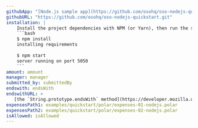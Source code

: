 ```yaml
---
githubApp: "[Node.js sample app](https://github.com/osohq/oso-nodejs-quickstart)"
githubURL: "https://github.com/osohq/oso-nodejs-quickstart.git"
installation: |
    Install the project dependencies with NPM (or Yarn), then run the server:
    ```bash
    $ npm install
    installing requirements
    
    $ npm start
    server running on port 5050
    ```
amount: amount
manager: manager
submitted_by: submittedBy
endswith: endsWith
endswithURL: >
   [the `String.prototype.endsWith` method](https://developer.mozilla.org/en-US/docs/Web/JavaScript/Reference/Global_Objects/String/endsWith)
expensesPath1: examples/quickstart/polar/expenses-01-nodejs.polar
expensesPath2: examples/quickstart/polar/expenses-02-nodejs.polar
isAllowed: isAllowed
---
```

